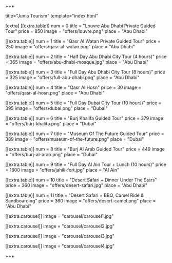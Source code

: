 +++

title="Junia Tourism"
template="index.html"

[extra]
[[extra.table]]
num = 0
title = "Louvre Abu Dhabi Private Guided Tour"
price = 850
image = "offers/louvre.png"
place = "Abu Dhabi"

[[extra.table]]
num = 1
title = "Qasr Al Watan Private Guided Tour"
price = 250
image = "offers/qasr-al-watan.png"
place = "Abu Dhabi"

[[extra.table]]
num = 2
title = "Half Day Abu Dhabi City Tour (4 hours)"
price = 365
image = "offers/abu-dhabi-mosque.jpg"
place = "Abu Dhabi"

[[extra.table]]
num = 3
title = "Full Day Abu Dhabi City Tour (8 hours)"
price = 325
image = "offers/full-abu-dhabi.png"
place = "Abu Dhabi"

[[extra.table]]
num = 4
title = "Qasr Al Hosn"
price = 30
image = "offers/qasr-al-hosn.png"
place = "Abu Dhabi"

[[extra.table]]
num = 5
title = "Full Day Dubai City Tour (10 hours)"
price = 395
image = "offers/dubai.png"
place = "Dubai"

[[extra.table]]
num = 6
title = "Burj Khalifa Guided Tour"
price = 379
image = "offers/burj-khalifa.png"
place = "Dubai"

[[extra.table]]
num = 7
title = "Museum Of The Future Guided Tour"
price = 389
image = "offers/museum-of-the-future.png"
place = "Dubai"

[[extra.table]]
num = 8
title = "Burj Al Arab Guided Tour"
price = 449
image = "offers/burj-al-arab.png"
place = "Dubai"

[[extra.table]]
num = 9
title = "Full Day Al Ain Tour + Lunch (10 hours)"
price = 1600
image = "offers/jahili-fort.jpg"
place = "Al Ain"

[[extra.table]]
num = 10
title = "Desert Safari + Dinner Under The Stars"
price = 360
image = "offers/desert-safari.jpg"
place = "Abu Dhabi"

[[extra.table]]
num = 11
title = "Desert Safari + BBQ, Camel Ride & Sandboarding"
price = 360
image = "offers/desert-camel.png"
place = "Abu Dhabi"

[[extra.carousel]]
image = "carousel/carousel1.jpg"

[[extra.carousel]]
image = "carousel/carousel2.jpg"

[[extra.carousel]]
image = "carousel/carousel3.jpg"

[[extra.carousel]]
image = "carousel/carousel4.jpg"

+++